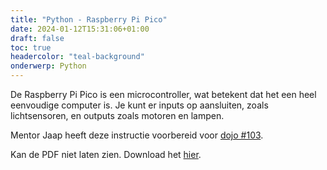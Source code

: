 ```yaml
---
title: "Python - Raspberry Pi Pico"
date: 2024-01-12T15:31:06+01:00
draft: false
toc: true
headercolor: "teal-background"
onderwerp: Python
---
```


De Raspberry Pi Pico is een microcontroller, wat betekent dat het een heel eenvoudige computer is. Je kunt er inputs op 
aansluiten, zoals lichtsensoren, en outputs zoals motoren en lampen.

<!--more-->

Mentor Jaap heeft deze instructie voorbereid voor [dojo #103](/dojos/769919739667).

<object data="Pico-handleiding-Coderdojo.pdf" type="application/pdf" width="100%" height="1024px">
  <p>Kan de PDF niet laten zien. Download het <a href="Pico-handleiding-Coderdojo.pdf">hier</a>.</p>
</object>